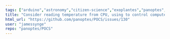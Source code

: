 ```yaml
---
tags: ["arduino","astronomy","citizen-science","exoplantes","panoptes","python","telescopes"]
title: "Consider reading temperature from CPU, using to control computer box fan"
html_url: "https://github.com/panoptes/POCS/issues/130"
user: "jamessynge"
repo: "panoptes/POCS"
---
```


